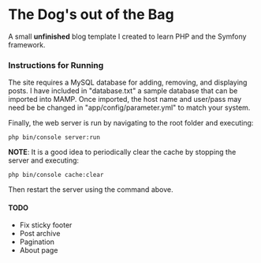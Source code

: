 # The Dog's out of the Bag
A small **unfinished** blog template I created to learn PHP and the Symfony framework.
### Instructions for Running

The site requires a MySQL database for adding, removing, and displaying posts.
I have included in "database.txt" a sample database that can be imported into MAMP.
Once imported, the host name and user/pass may need be be changed in "app/config/parameter.yml" to match your system.

Finally, the web server is run by navigating to the root folder and executing:
```
php bin/console server:run
```
**NOTE**: It is a good idea to periodically clear the cache by stopping the server and executing:
```
php bin/console cache:clear
```
Then restart the server using the command above.
#### TODO
* Fix sticky footer
* Post archive
* Pagination
* About page